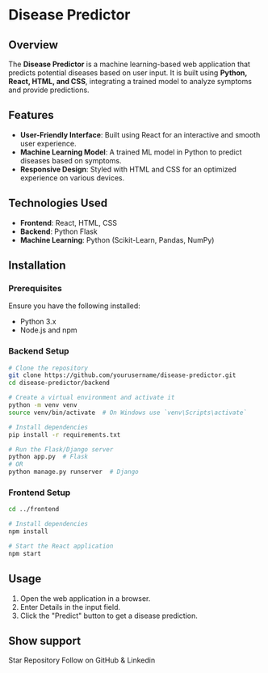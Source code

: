 # Disease Predictor

## Overview
The **Disease Predictor** is a machine learning-based web application that predicts potential diseases based on user input. It is built using **Python, React, HTML, and CSS**, integrating a trained model to analyze symptoms and provide predictions.

## Features
- **User-Friendly Interface**: Built using React for an interactive and smooth user experience.
- **Machine Learning Model**: A trained ML model in Python to predict diseases based on symptoms.
- **Responsive Design**: Styled with HTML and CSS for an optimized experience on various devices.

## Technologies Used
- **Frontend**: React, HTML, CSS
- **Backend**: Python Flask
- **Machine Learning**: Python (Scikit-Learn, Pandas, NumPy)

## Installation
### Prerequisites
Ensure you have the following installed:
- Python 3.x
- Node.js and npm

### Backend Setup
```bash
# Clone the repository
git clone https://github.com/yourusername/disease-predictor.git
cd disease-predictor/backend

# Create a virtual environment and activate it
python -m venv venv
source venv/bin/activate  # On Windows use `venv\Scripts\activate`

# Install dependencies
pip install -r requirements.txt

# Run the Flask/Django server
python app.py  # Flask
# OR
python manage.py runserver  # Django
```

### Frontend Setup
```bash
cd ../frontend

# Install dependencies
npm install

# Start the React application
npm start
```

## Usage
1. Open the web application in a browser.
2. Enter Details in the input field.
3. Click the "Predict" button to get a disease prediction.

## Show support 
Star Repository 
Follow on GitHub & Linkedin
